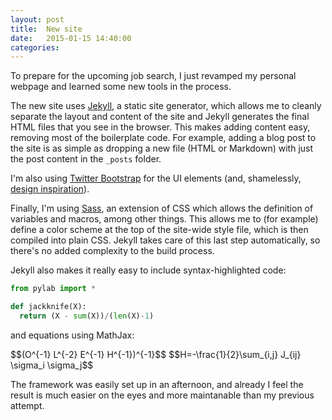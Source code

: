```yaml
---
layout: post
title:  New site
date:   2015-01-15 14:40:00
categories:
---
```


To prepare for the upcoming job search, I just revamped my personal webpage and
learned some new tools in the process.

The new site uses
[Jekyll](http://jekyllrb.com/),
a static site generator, which allows me to cleanly separate the layout and
content of the site and Jekyll generates the final HTML files that you see in
the browser. This makes adding content easy, removing most of the boilerplate
code.  For example, adding a blog post to the site is as simple as dropping a
new file (HTML or Markdown) with just the post content in the `_posts` folder.

I'm also using
[Twitter Bootstrap](http://getbootstrap.com/)
for the UI elements (and, shamelessly,
[design inspiration](http://getbootstrap.com/examples/jumbotron/)).

Finally, I'm using
[Sass](http://sass-lang.com/),
an extension of CSS which allows the definition of variables and macros, among
other things. This allows me to (for example) define a color scheme at the top
of the site-wide style file, which is then compiled into plain CSS.  Jekyll
takes care of this last step automatically, so there's no added complexity to
the build process.

Jekyll also makes it really easy to include syntax-highlighted code:

```python
from pylab import *

def jackknife(X):
  return (X - sum(X))/(len(X)-1)
```

and equations using MathJax:

<div>
$$(O^{-1} L^{-2} E^{-1} H^{-1})^{-1}$$
$$H=-\frac{1}{2}\sum_{i,j} J_{ij} \sigma_i \sigma_j$$
</div>

The framework was easily set up in an afternoon, and already I feel the result
is much easier on the eyes and more maintanable than my previous attempt.

